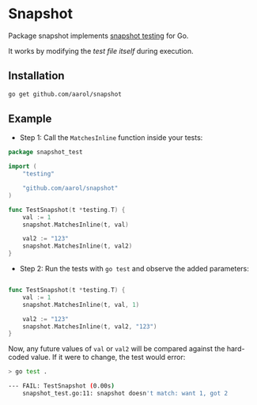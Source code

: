 # Snapshot

Package snapshot implements [snapshot testing](https://vitest.dev/guide/snapshot.html#inline-snapshots) for Go.

It works by modifying the *test file itself* during execution.

## Installation

```sh
go get github.com/aarol/snapshot
```

## Example

* Step 1: Call the `MatchesInline` function inside your tests:

```go
package snapshot_test

import (
	"testing"

	"github.com/aarol/snapshot"
)

func TestSnapshot(t *testing.T) {
	val := 1
	snapshot.MatchesInline(t, val)

	val2 := "123"
	snapshot.MatchesInline(t, val2)
}
```

* Step 2: Run the tests with `go test` and observe the added parameters:

```go

func TestSnapshot(t *testing.T) {
	val := 1
	snapshot.MatchesInline(t, val, 1)

	val2 := "123"
	snapshot.MatchesInline(t, val2, "123")
}
```

Now, any future values of `val` or `val2` will be compared against the hard-coded value. If it were to change, the test would error:

```sh
> go test .

--- FAIL: TestSnapshot (0.00s)
    snapshot_test.go:11: snapshot doesn't match: want 1, got 2
```
